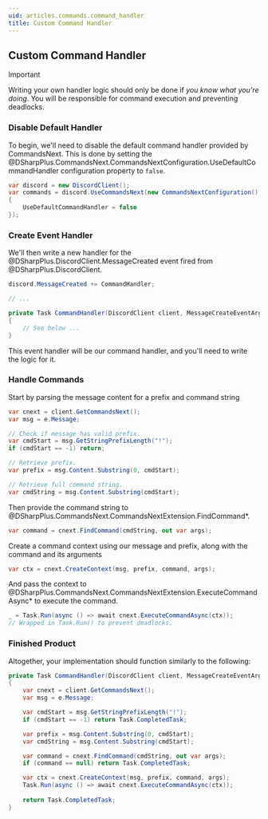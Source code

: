 ```yaml
---
uid: articles.commands.command_handler
title: Custom Command Handler
---
```


## Custom Command Handler
> [!IMPORTANT]
> Writing your own handler logic should only be done if *you know what you're doing*. You will be responsible for
> command execution and preventing deadlocks.
 
### Disable Default Handler
To begin, we'll need to disable the default command handler provided by CommandsNext. This is done by setting the
@DSharpPlus.CommandsNext.CommandsNextConfiguration.UseDefaultCommandHandler configuration property to `false`.
```cs
var discord = new DiscordClient();
var commands = discord.UseCommandsNext(new CommandsNextConfiguration()
{
    UseDefaultCommandHandler = false
});
```

### Create Event Handler
We'll then write a new handler for the @DSharpPlus.DiscordClient.MessageCreated event fired from 
@DSharpPlus.DiscordClient.
```cs
discord.MessageCreated += CommandHandler;

// ...

private Task CommandHandler(DiscordClient client, MessageCreateEventArgs e)
{
    // See below ...
}
```

This event handler will be our command handler, and you'll need to write the logic for it.

### Handle Commands
Start by parsing the message content for a prefix and command string
```cs
var cnext = client.GetCommandsNext();
var msg = e.Message;

// Check if message has valid prefix.
var cmdStart = msg.GetStringPrefixLength("!");
if (cmdStart == -1) return;

// Retrieve prefix.
var prefix = msg.Content.Substring(0, cmdStart);

// Retrieve full command string.
var cmdString = msg.Content.Substring(cmdStart);
```

Then provide the command string to @DSharpPlus.CommandsNext.CommandsNextExtension.FindCommand*.
```cs
var command = cnext.FindCommand(cmdString, out var args);
```

Create a command context using our message and prefix, along with the command and its arguments
```cs
var ctx = cnext.CreateContext(msg, prefix, command, args);
```

And pass the context to @DSharpPlus.CommandsNext.CommandsNextExtension.ExecuteCommandAsync* to execute the command.
```cs
_ = Task.Run(async () => await cnext.ExecuteCommandAsync(ctx));
// Wrapped in Task.Run() to prevent deadlocks.
```

### Finished Product
Altogether, your implementation should function similarly to the following:
```cs
private Task CommandHandler(DiscordClient client, MessageCreateEventArgs e)
{
    var cnext = client.GetCommandsNext();
    var msg = e.Message;

    var cmdStart = msg.GetStringPrefixLength("!");
    if (cmdStart == -1) return Task.CompletedTask;

    var prefix = msg.Content.Substring(0, cmdStart);
    var cmdString = msg.Content.Substring(cmdStart);

    var command = cnext.FindCommand(cmdString, out var args);
    if (command == null) return Task.CompletedTask;

    var ctx = cnext.CreateContext(msg, prefix, command, args);
    Task.Run(async () => await cnext.ExecuteCommandAsync(ctx));
	
    return Task.CompletedTask;
}
```
